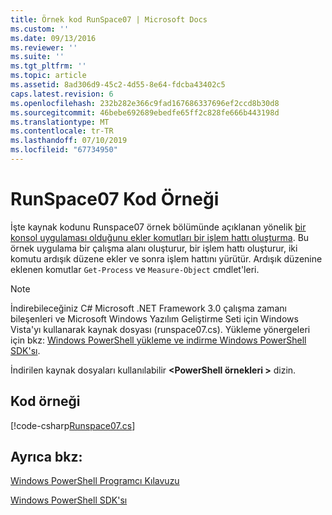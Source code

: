 ```yaml
---
title: Örnek kod RunSpace07 | Microsoft Docs
ms.custom: ''
ms.date: 09/13/2016
ms.reviewer: ''
ms.suite: ''
ms.tgt_pltfrm: ''
ms.topic: article
ms.assetid: 8ad306d9-45c2-4d55-8e64-fdcba43402c5
caps.latest.revision: 6
ms.openlocfilehash: 232b282e366c9fad167686337696ef2ccd8b30d8
ms.sourcegitcommit: 46bebe692689ebedfe65ff2c828fe666b443198d
ms.translationtype: MT
ms.contentlocale: tr-TR
ms.lasthandoff: 07/10/2019
ms.locfileid: "67734950"
---
```

# <a name="runspace07-code-sample"></a>RunSpace07 Kod Örneği

İşte kaynak kodunu Runspace07 örnek bölümünde açıklanan yönelik [bir konsol uygulaması olduğunu ekler komutları bir işlem hattı oluşturma](https://msdn.microsoft.com/en-us/01eb7808-e97b-4905-80be-9e2fa38c262e). Bu örnek uygulama bir çalışma alanı oluşturur, bir işlem hattı oluşturur, iki komutu ardışık düzene ekler ve sonra işlem hattını yürütür. Ardışık düzenine eklenen komutlar `Get-Process` ve `Measure-Object` cmdlet'leri.

> [!NOTE]
> İndirebileceğiniz C# Microsoft .NET Framework 3.0 çalışma zamanı bileşenleri ve Microsoft Windows Yazılım Geliştirme Seti için Windows Vista'yı kullanarak kaynak dosyası (runspace07.cs). Yükleme yönergeleri için bkz: [Windows PowerShell yükleme ve indirme Windows PowerShell SDK'sı](/powershell/developer/installing-the-windows-powershell-sdk).
>
> İndirilen kaynak dosyaları kullanılabilir  **\<PowerShell örnekleri >** dizin.

## <a name="code-sample"></a>Kod örneği

[!code-csharp[Runspace07.cs](../../powershell-sdk-samples/SDK-2.0/csharp/Runspace07/Runspace07.cs#L11-L108 "Runspace07.cs")]

## <a name="see-also"></a>Ayrıca bkz:

[Windows PowerShell Programcı Kılavuzu](./windows-powershell-programmer-s-guide.md)

[Windows PowerShell SDK'sı](../windows-powershell-reference.md)